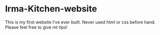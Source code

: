 # Irma-Kitchen-website
This is my first website I've ever built.
Never used html or css before hand.
Please feel free to give mt tips!
